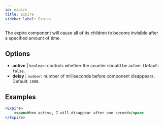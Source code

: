```yaml
---
id: expire 
title: Expire
sidebar_label: Expire
---
```


The expire component will cause all of its children to become invisible after a specified amount of time.

## Options

* __active__ | `boolean`: controls whether the counter should be active. Default: `false`.
* __delay__ | `number`: number of milliseconds before component disappears. Default: `1000`.


## Examples

```jsx live
<Expire>
    <span>When active, I will disappear after one second</span>
</Expire>
```



